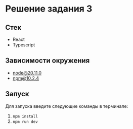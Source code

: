 # Решение задания 3

## Стек

- React
- Typescript

## Зависимости окружения

- node@20.11.0
- npm@10.2.4

## Запуск

Для запуска введите следующие команды в терминале:

1. `npm install`
2. `npm run dev`

